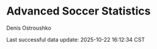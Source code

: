 # Advanced Soccer Statistics
Denis Ostroushko

<!-- gfm -->

Last successful data update: 2025-10-22 16:12:34 CST
